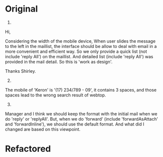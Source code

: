 # Original
1.
Hi,

Considering the width of the mobile device, When user slides the message to the left in the maillist, the interface should be allow to deal with email in a more convenient and efficient way. So we only provide a quick list (not include 'reply All') on the maillist. And detailed list (include 'reply All') was provided  in the mail detail. So this is 'work as design'.

Thanks
Shirley.

2.
The mobile of 'Keron' is '(17) 234/789 - 09', it contains 3 spaces, and those spaces lead to the wrong search result of webtop.

3. 
Manager and I think we should keep the format with the initial mail when we do 'reply' or 'replyAll'. But, when we do 'forward' (include 'forwardAsAttach' and 'forwardInline'), we should use the default format. And what did I changed are based on this viewpoint.



# Refactored








